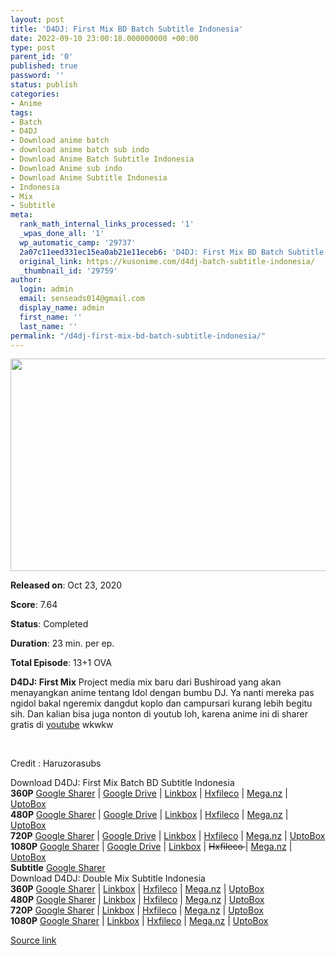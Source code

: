 ```yaml
---
layout: post
title: 'D4DJ: First Mix BD Batch Subtitle Indonesia'
date: 2022-09-10 23:00:18.000000000 +00:00
type: post
parent_id: '0'
published: true
password: ''
status: publish
categories:
- Anime
tags:
- Batch
- D4DJ
- Download anime batch
- download anime batch sub indo
- Download Anime Batch Subtitle Indonesia
- Download Anime sub indo
- Download Anime Subtitle Indonesia
- Indonesia
- Mix
- Subtitle
meta:
  rank_math_internal_links_processed: '1'
  _wpas_done_all: '1'
  wp_automatic_camp: '29737'
  2a07c11eed331ec15ea0ab21e11eceb6: 'D4DJ: First Mix BD Batch Subtitle Indonesia'
  original_link: https://kusonime.com/d4dj-batch-subtitle-indonesia/
  _thumbnail_id: '29759'
author:
  login: admin
  email: senseads014@gmail.com
  display_name: admin
  first_name: ''
  last_name: ''
permalink: "/d4dj-first-mix-bd-batch-subtitle-indonesia/"
---
```

<p>
 <img width="661" height="340" src="{{ site.baseurl }}/assets/2022/09/D4DJ-First-Mix-661x340.png" class="attachment-thumb-large size-thumb-large wp-post-image" alt="" loading="lazy" title="D4DJ: First Mix BD Batch Subtitle Indonesia" srcset="https://kusonime.com/wp-content/uploads/2020/11/D4DJ-First-Mix-661x340.png 661w, https://kusonime.com/wp-content/uploads/2020/11/D4DJ-First-Mix-300x154.png 300w, https://kusonime.com/wp-content/uploads/2020/11/D4DJ-First-Mix-768x395.png 768w, https://kusonime.com/wp-content/uploads/2020/11/D4DJ-First-Mix-520x267.png 520w, https://kusonime.com/wp-content/uploads/2020/11/D4DJ-First-Mix.png 1000w" sizes="(max-width: 661px) 100vw, 661px" />
<p><b>Released on</b>: Oct 23, 2020</p>
<p>
<p><b>Score</b>: 7.64</p>
<p>
<p><b>Status</b>: Completed</p>
<p>
<p><b>Duration</b>: 23 min. per ep.</p>
<p>
<p><b>Total Episode</b>: 13+1 OVA</p>
<p>
<p><strong>D4DJ: First Mix</strong> Project media mix baru dari Bushiroad yang akan menayangkan anime tentang Idol dengan bumbu DJ. Ya nanti mereka pas ngidol bakal ngeremix dangdut koplo dan campursari kurang lebih begitu sih. Dan kalian bisa juga nonton di youtub loh, karena anime ini di sharer gratis di <a href="https://www.youtube.com/watch?v=EkRrkmdZ7Mk&amp;list=PL58brFgdVYkoV2KdHeekae7OSKmIexFAX" target="_blank" rel="noopener noreferrer">youtube</a> wkwkw</p>
<p>
<p> </p>
<p>
<p>Credit : Haruzorasubs</p>
<p>
<div class="smokeddl">
<div class="smokettl">Download D4DJ: First Mix Batch BD Subtitle Indonesia</div>
<div class="smokeurl"><strong>360P</strong> <a href="https://acefile.co/f/83202438/kusonime-d4dj-first-mix-bd-360p-rar" target="_blank" rel="noopener noreferrer">Google Sharer</a> | <a href="https://drive.google.com/uc?export=download&amp;id=10sULru9DdMKP1nYTz9Gd1riivDqAAlec" target="_blank" rel="noopener">Google Drive</a> | <a href="https://lbx.to/f/XXWpZA0" target="_blank" rel="noopener">Linkbox</a> | <a href="https://hxfile.co/ekdnkpcju4bi" target="_blank" rel="noopener">Hxfileco</a> | <a href="https://mega.nz/file/9n5zBLqC#1BXiBJhF6b5nhMdfZK0AGnRFja-N_aDWrg19uytZVHk" target="_blank" rel="noopener noreferrer">Mega.nz</a> | <a href="https://uptobox.com/ggme9kcgh343" target="_blank" rel="noopener">UptoBox</a></div>
<div class="smokeurl"><strong>480P</strong> <a href="https://acefile.co/f/83202441/kusonime-d4dj-first-mix-bd-480p-rar" target="_blank" rel="noopener noreferrer">Google Sharer</a> | <a href="https://drive.google.com/uc?export=download&amp;id=1IxEerU0PrxIhx6ds0YOjErqoU_jWkSQ1" target="_blank" rel="noopener">Google Drive</a> | <a href="https://lbx.to/f/ps2sqR3" target="_blank" rel="noopener">Linkbox</a> | <a href="https://hxfile.co/wvg1st62hsc4" target="_blank" rel="noopener">Hxfileco</a> | <a href="https://mega.nz/file/UiggCAIZ#xm3DUSKfHXrRDB2qzg7troB4xE8-7qDZJ7EmW3UsrCM" target="_blank" rel="noopener noreferrer">Mega.nz</a> | <a href="https://uptobox.com/f416me3we79n" target="_blank" rel="noopener">UptoBox</a></div>
<div class="smokeurl"><strong>720P</strong> <a href="https://acefile.co/f/83202443/kusonime-d4dj-first-mix-bd-720p-rar" target="_blank" rel="noopener noreferrer">Google Sharer</a> | <a href="https://drive.google.com/uc?export=download&amp;id=1ZdezDr1UACKk13rFYJOyuAdGMv39YAkG" target="_blank" rel="noopener">Google Drive</a> | <a href="https://lbx.to/f/xoCaNW0" target="_blank" rel="noopener">Linkbox</a> | <a href="https://hxfile.co/eg58cvm7g61j" target="_blank" rel="noopener">Hxfileco</a> | <a href="https://mega.nz/file/B6o22CAQ#_CZNQEvgzAtkgRPnqi3GmltCe0hryNMe5qEsjkjMRwg" target="_blank" rel="noopener noreferrer">Mega.nz</a> | <a href="https://uptobox.com/l5tvfsoghxnk" target="_blank" rel="noopener">UptoBox</a></div>
<div class="smokeurl"><strong>1080P</strong> <a href="https://acefile.co/f/83202446/kusonime-d4dj-first-mix-bd-1080p-rar" target="_blank" rel="noopener noreferrer">Google Sharer</a> | <a href="https://drive.google.com/uc?export=download&amp;id=1EfYeJV7R1ydwUKIHzVDfCfsBGOoyCaXd" target="_blank" rel="noopener">Google Drive</a> | <a href="https://lbx.to/f/0kmHfe6" target="_blank" rel="noopener">Linkbox</a> | <del datetime="2022-09-08T12:19:58+00:00">Hxfileco </del>| <a href="https://mega.nz/file/Ai4ESCra#7Ulh1lM9uQ2g7PQR_V6JiqGWiraTnKux6spWaLMNR3Q" target="_blank" rel="noopener noreferrer">Mega.nz</a> | <a href="https://uptobox.com/qxtuj1nyjz5k" target="_blank" rel="noopener">UptoBox</a></div>
<div class="smokeurl"><strong>Subtitle</strong> <a href="https://acefile.co/f/83202449/kusonime-d4dj-first-mix-bd-fontsubs-rar" target="_blank" rel="noopener noreferrer">Google Sharer</a></div>
<div class="smokeddl">
<div class="smokettl">Download D4DJ: Double Mix Subtitle Indonesia</div>
<div class="smokeurl"><strong>360P</strong> <a href="https://acefile.co/f/83202426/kusonime-d4dj-double-mix-360p-mp4" target="_blank" rel="noopener noreferrer">Google Sharer</a> | <a href="https://lbx.to/f/YVBCRrv" target="_blank" rel="noopener">Linkbox</a> | <a href="https://hxfile.co/7dy3ezwafrtq" target="_blank" rel="noopener">Hxfileco</a> | <a href="https://mega.nz/file/NyQhRJTT#_VgTFwrr_VcyU__7ur53_VbEYEriHbdUd5iaPjkuMjg" target="_blank" rel="noopener noreferrer">Mega.nz</a> | <a href="https://uptobox.com/7sgpflpza0sk" target="_blank" rel="noopener">UptoBox</a></div>
<div class="smokeurl"><strong>480P</strong> <a href="https://acefile.co/f/83202430/kusonime-d4dj-double-mix-480p-mkv" target="_blank" rel="noopener noreferrer">Google Sharer</a> | <a href="https://lbx.to/f/udMAv6m" target="_blank" rel="noopener">Linkbox</a> | <a href="https://hxfile.co/boxq687h6n4w" target="_blank" rel="noopener">Hxfileco</a> | <a href="https://mega.nz/file/sy5FgSJY#MKJ4HhabZsK0h4CmudsuDWVN7hGZhdRH4woYLipj0kc" target="_blank" rel="noopener noreferrer">Mega.nz</a> | <a href="https://uptobox.com/vh5y0szbvcbt" target="_blank" rel="noopener">UptoBox</a></div>
<div class="smokeurl"><strong>720P</strong> <a href="https://acefile.co/f/83202432/kusonime-d4dj-double-mix-720p-mkv" target="_blank" rel="noopener noreferrer">Google Sharer</a> | <a href="https://lbx.to/f/uq7fQRL" target="_blank" rel="noopener">Linkbox</a> | <a href="https://hxfile.co/6rxmywseit6d" target="_blank" rel="noopener">Hxfileco</a> | <a href="https://mega.nz/file/IzQkBZTQ#o-ZWtjVOAOx_yHTM9XLIZtm7t9pM7NyPDbuBx6FWDwc" target="_blank" rel="noopener noreferrer">Mega.nz</a> | <a href="https://uptobox.com/hbulxktisj4w" target="_blank" rel="noopener">UptoBox</a></div>
<div class="smokeurl"><strong>1080P</strong> <a href="https://acefile.co/f/83202437/kusonime-d4dj-double-mix-1080p-mkv" target="_blank" rel="noopener noreferrer">Google Sharer</a> | <a href="https://lbx.to/f/6fjqc4E" target="_blank" rel="noopener">Linkbox</a> | <a href="https://hxfile.co/x8wxqwnikkdi" target="_blank" rel="noopener">Hxfileco</a> | <a href="https://mega.nz/file/E2plUaKa#lhHKRlSeW6RKpXEndlJP412cwkCuGtCTXRjFiZbwaxA" target="_blank" rel="noopener noreferrer">Mega.nz</a> | <a href="https://uptobox.com/5buz8jrd4enh" target="_blank" rel="noopener">UptoBox</a></div>
</div>
</div>
<p><a href="https://kusonime.com/d4dj-batch-subtitle-indonesia/">Source link </a></p>

